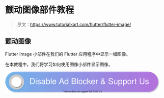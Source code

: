 # 颤动图像部件教程

> 原文：<https://www.tutorialkart.com/flutter/flutter-image/>

## 颤动图像

Flutter Image 小部件在我们的 Flutter 应用程序中显示一幅图像。

在本教程中，我们将学习如何使用图像小部件显示图像。

[![](img/925da31b32d6bc3827932f6c8afb11bb.png)](https://www.tutorialkart.com/)